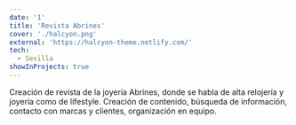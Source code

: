 ```yaml
---
date: '1'
title: 'Revista Abrines'
cover: './halcyon.png'
external: 'https://halcyon-theme.netlify.com/'
tech:
  - Sevilla
showInProjects: true
---
```


Creación de revista de la joyería Abrines, donde se habla de alta relojería y joyería como de lifestyle. Creación de contenido, búsqueda de información, contacto con marcas y clientes, organización en equipo.